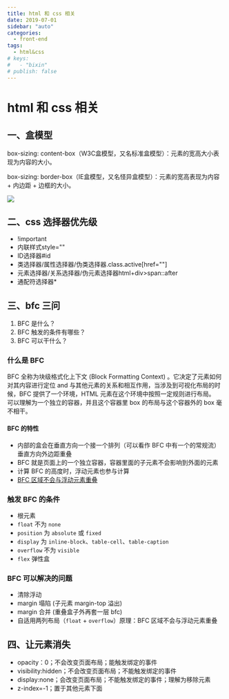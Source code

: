 ```yaml
---
title: html 和 css 相关
date: 2019-07-01
sidebar: "auto"
categories:
  - front-end
tags:
  - html&css
# keys:
#   - "bixin"
# publish: false
---
```


# html 和 css 相关

## 一、盒模型

box-sizing: content-box（W3C盒模型，又名标准盒模型）：元素的宽高大小表现为内容的大小。 

box-sizing: border-box（IE盒模型，又名怪异盒模型）：元素的宽高表现为内容 + 内边距 + 边框的大小。


![](https://i.loli.net/2019/12/17/BWgtUsfMVLRa1SK.png)



## 二、css 选择器优先级

- !important
- 内联样式style=""
- ID选择器#id
- 类选择器/属性选择器/伪类选择器.class.active[href=""]
- 元素选择器/关系选择器/伪元素选择器html+div>span::after
- 通配符选择器*



## 三、bfc 三问

1. BFC 是什么？
2. BFC 触发的条件有哪些？
3. BFC 可以干什么？

### 什么是 BFC

BFC 全称为块级格式化上下文 (Block Formatting Context) 。它决定了元素如何对其内容进行定位 and 与其他元素的关系和相互作用，当涉及到可视化布局的时候，BFC 提供了一个环境，HTML 元素在这个环境中按照一定规则进行布局。<br/>
可以理解为一个独立的容器，并且这个容器里 box 的布局与这个容器外的 box 毫不相干。

#### BFC 的特性

- 内部的盒会在垂直方向一个接一个排列（可以看作 BFC 中有一个的常规流）垂直方向外边距重叠
- BFC 就是页面上的一个独立容器，容器里面的子元素不会影响到外面的元素
- 计算 BFC 的高度时，浮动元素也参与计算
- [BFC 区域不会与浮动元素重叠](https://zhidao.baidu.com/question/1050642522648545939.html)

### 触发 BFC 的条件

- 根元素
- `float` 不为 `none`
- `position` 为 `absolute` 或 `fixed`
- `display` 为 `inline-block`、`table-cell`、`table-caption`
- `overflow` 不为 `visible`
- `flex` 弹性盒

### BFC 可以解决的问题

- 清除浮动
- margin 塌陷 (子元素 margin-top 溢出)
- margin 合并 (重叠盒子外再套一层 bfc)
- 自适用两列布局（`float` + `overflow`）原理：BFC 区域不会与浮动元素重叠



## 四、让元素消失

- opacity：0；不会改变页面布局；能触发绑定的事件
- visibility:hidden；不会改变页面布局；不能触发绑定的事件
- display:none；会改变页面布局；不能触发绑定的事件；理解为移除元素
- z-index=-1；置于其他元素下面



<br/>
<Valine></Valine>
